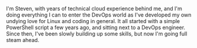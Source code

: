 I'm Steven, with years of technical cloud experience behind me, and I'm doing everything I can to enter the DevOps world as I've developed my own undying love for Linux and coding in general. It all started with a simple PowerShell script a few years ago, and sitting next to a DevOps engineer. Since then, I've been slowly building up some skills, but now I'm going full steam ahead.
